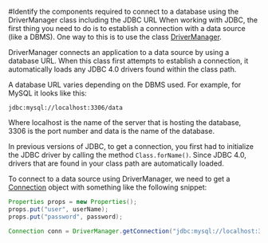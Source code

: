 #Identify the components required to connect to a database using the DriverManager class including the JDBC URL
When working with JDBC, the first thing you need to do is to establish a connection with a data source (like a DBMS). One way to this is to use the class [DriverManager](https://docs.oracle.com/javase/8/docs/api/java/sql/DriverManager.html).

DriverManager connects an application to a data source by using a database URL. When this class first attempts to establish a connection, it automatically loads any JDBC 4.0 drivers found within the class path.

A database URL varies depending on the DBMS used. For example, for MySQL it looks like this:
````
jdbc:mysql://localhost:3306/data
````
Where localhost is the name of the server that is hosting the database, 3306 is the port number and data is the name of the database.

In previous versions of JDBC, to get a connection, you first had to initialize the JDBC driver by calling the method `Class.forName()`. Since JDBC 4.0, drivers that are found in your class path are automatically loaded. 

To connect to a data source using DriverManager, we need to get a [Connection](https://docs.oracle.com/javase/8/docs/api/java/sql/Connection.html) object with something like the following snippet:
````java
Properties props = new Properties();
props.put("user", userName);
props.put("password", password);

Connection conn = DriverManager.getConnection("jdbc:mysql://localhost:3306/data");
````
